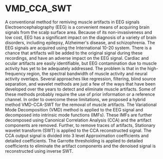 # VMD_CCA_SWT
A conventional method for remiving muscle artifacts in EEG signals
Electroencephalography (EEG) is a convenient means of acquiring brain signals from the scalp surface area. Because of its non-invasiveness and low cost, EEG has a significant impact on the diagnosis of a variety of brain disorders, including epilepsy, Alzheimer's disease, and schizophrenia. The EEG signals are acquired using the International 10-20 system. There is a chance that artifacts will be added to the original signal during these recordings, and have an adverse impact on the EEG signal. Cardiac and ocular artifacts are easily identifiable, but EEG contamination due to muscle activity has yet to be adequately addressed. The problem is that in the high-frequency region, the spectral bandwidth of muscle activity and neural activity overlaps. Several approaches like regression, filtering, blind source separation, and wavelet methods are just a few of the ways that have been developed over the years to detect and eliminate muscle artifacts. Some of these methods probably require the use of prior information or a reference channel. In order to overcome these limitations, we proposed a hybrid method VMD-CCA-SWT for the removal of muscle artifacts. The Variational Mode Decomposition (VMD) method is applied to the EEG signal and decomposed into intrinsic mode functions (IMFs). These IMFs are further decomposed using Canonical Correlation Analysis (CCA) and the artifact components are removed. Further, to remove traces of artifacts, Stationary wavelet transform (SWT) is applied to the CCA reconstructed signal. The CCA output signal is divided into 3 level Approximation coefficients and detailed coefficients. The Garrotte thresholding is applied to detailed coefficients to eliminate the artifact components and the denoised signal is reconstructed using inverse SWT. 
